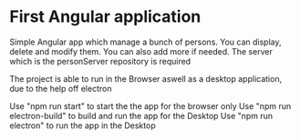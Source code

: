 # First Angular application
Simple Angular app which manage a bunch of persons.
You can display, delete and modify them.
You can also add more if needed.
The server which is the personServer repository is required

The project is able to run in the Browser aswell as a desktop application, due to the help off electron

Use "npm run start" to start the the app for the browser only
Use "npm run electron-build" to build and run the app for the Desktop
Use "npm run electron" to run the app in the Desktop
